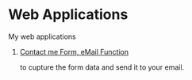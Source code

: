 # Web Applications
My web applications


1. [Contact me Form, eMail Function](01-Nodejs_Mail_Function) 

   to cupture the form data and send it to your email.

